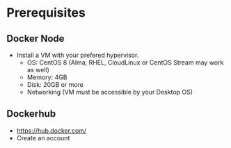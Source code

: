 # Prerequisites

## Docker Node
* Install a VM with your prefered hypervisor.
	* OS: CentOS 8 (Alma, RHEL, CloudLinux or CentOS Stream may work as well)
	* Memory: 4GB
	* Disk: 20GB or more
	* Networking (VM must be accessible by your Desktop OS)

## Dockerhub
* https://hub.docker.com/
* Create an account



<!--stackedit_data:
eyJoaXN0b3J5IjpbODY2ODY3MjQ4LC0xMzc0MzE5NDUzLDE0Mz
kxNzAxNjksNzcxNjgxNzUxLDQ3NjM3NDExNl19
-->